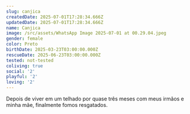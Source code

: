 ```yaml
---
slug: canjica
createdDate: 2025-07-01T17:28:34.666Z
updatedDate: 2025-07-01T17:28:34.666Z
name: Canjica
image: /src/assets/WhatsApp Image 2025-07-01 at 00.29.04.jpeg
gender: female
color: Preto
birthDate: 2025-03-23T03:00:00.000Z
rescueDate: 2025-06-23T03:00:00.000Z
tested: not-tested
coliving: true
social: '2'
playful: '2'
loving: '2'
---
```


Depois de viver em um telhado por quase três meses com meus irmãos e minha mãe, finalmente fomos resgatados.
